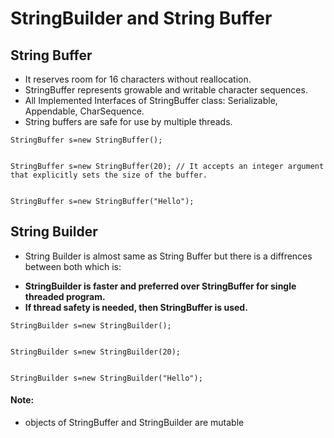 # StringBuilder and String Buffer

## String Buffer

- It reserves room for 16 characters without reallocation.
- StringBuffer represents growable and writable character sequences.
- All Implemented Interfaces of StringBuffer class: Serializable, Appendable, CharSequence.
- String buffers are safe for use by multiple threads. 

```
StringBuffer s=new StringBuffer();


StringBuffer s=new StringBuffer(20); // It accepts an integer argument that explicitly sets the size of the buffer.


StringBuffer s=new StringBuffer("Hello");
```

## String Builder

- String Builder is almost same as String Buffer but there is a diffrences between both which is:

* **StringBuilder is faster and preferred over StringBuffer for single threaded program.**
* **If thread safety is needed, then StringBuffer is used.**

```
StringBuilder s=new StringBuilder();


StringBuilder s=new StringBuilder(20);


StringBuilder s=new StringBuilder("Hello");
```

#### Note:
- objects of StringBuffer and StringBuilder are mutable

